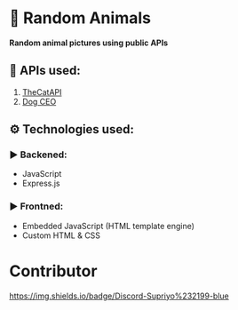 # 🌈 Random Animals
**Random animal pictures using public APIs**

## 📡 APIs used:
1. [TheCatAPI](https://thecatapi.com/)
2. [Dog CEO](https://dog.ceo/)

## ⚙️ Technologies used:
### ▶️ Backened:
- JavaScript
- Express.js
### ▶️ Frontned:
- Embedded JavaScript (HTML template engine)
- Custom HTML & CSS 

# Contributor
<a href="https://discord.gg/JahbJww">https://img.shields.io/badge/Discord-Supriyo%232199-blue</a>
